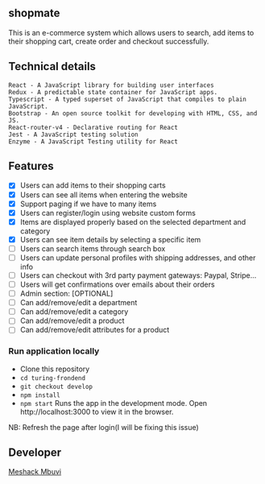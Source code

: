 ## shopmate

This is an e-commerce system which allows users to search, add items to their shopping cart, create order and checkout successfully.

## Technical details

```
React - A JavaScript library for building user interfaces
Redux - A predictable state container for JavaScript apps.
Typescript - A typed superset of JavaScript that compiles to plain JavaScript.
Bootstrap - An open source toolkit for developing with HTML, CSS, and JS.
React-router-v4 - Declarative routing for React
Jest - A JavaScript testing solution
Enzyme - A JavaScript Testing utility for React
```

## Features

- [x] Users can add items to their shopping carts
- [x] Users can see all items when entering the website
- [x] Support paging if we have to many items
- [x] Users can register/login using website custom forms
- [x] Items are displayed properly based on the selected department and category
- [x] Users can see item details by selecting a specific item
- [ ] Users can search items through search box
- [ ] Users can update personal profiles with shipping addresses, and other info
- [ ] Users can checkout with 3rd party payment gateways: Paypal, Stripe…
- [ ] Users will get confirmations over emails about their orders
- [ ] Admin section: [OPTIONAL]
- [ ] Can add/remove/edit a department
- [ ] Can add/remove/edit a category
- [ ] Can add/remove/edit a product
- [ ] Can add/remove/edit attributes for a product

### Run application locally

- Clone this repository
- `cd turing-frondend`
- `git checkout develop`
- `npm install`
- `npm start`
  Runs the app in the development mode.
  Open http://localhost:3000 to view it in the browser.

NB: Refresh the page after login(I will be fixing this issue)

## Developer

[Meshack Mbuvi](https://github.com/meshack-mbuvi)

